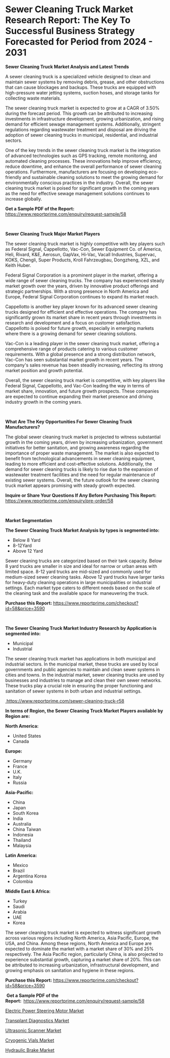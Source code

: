 <p><h1>Sewer Cleaning Truck Market Research Report: The Key To Successful Business Strategy Forecasted for Period from 2024 - 2031</h1></p><p><strong>Sewer Cleaning Truck Market Analysis and Latest Trends</strong></p>
<p><p>A sewer cleaning truck is a specialized vehicle designed to clean and maintain sewer systems by removing debris, grease, and other obstructions that can cause blockages and backups. These trucks are equipped with high-pressure water jetting systems, suction hoses, and storage tanks for collecting waste materials.</p><p>The sewer cleaning truck market is expected to grow at a CAGR of 3.50% during the forecast period. This growth can be attributed to increasing investments in infrastructure development, growing urbanization, and rising demand for efficient sewage management systems. Additionally, stringent regulations regarding wastewater treatment and disposal are driving the adoption of sewer cleaning trucks in municipal, residential, and industrial sectors.</p><p>One of the key trends in the sewer cleaning truck market is the integration of advanced technologies such as GPS tracking, remote monitoring, and automated cleaning processes. These innovations help improve efficiency, reduce downtime, and enhance the overall performance of sewer cleaning operations. Furthermore, manufacturers are focusing on developing eco-friendly and sustainable cleaning solutions to meet the growing demand for environmentally conscious practices in the industry. Overall, the sewer cleaning truck market is poised for significant growth in the coming years as the need for effective sewage management solutions continues to increase globally.</p></p>
<p><strong>Get a Sample PDF of the Report:&nbsp;</strong> <a href="https://www.reportprime.com/enquiry/request-sample/58">https://www.reportprime.com/enquiry/request-sample/58</a></p>
<p>&nbsp;</p>
<p><strong>Sewer Cleaning Truck Major Market Players</strong></p>
<p><p>The sewer cleaning truck market is highly competitive with key players such as Federal Signal, Cappellotto, Vac-Con, Sewer Equipment Co. of America, Heli, Rivard, K&E, Aerosun, GapVax, Hi-Vac, Vacall Industries, Supervac, KOKS, Chengli, Super Products, Kroll Fahrzeugbau, Dongzheng, XZL, and Keith Huber. </p><p>Federal Signal Corporation is a prominent player in the market, offering a wide range of sewer cleaning trucks. The company has experienced steady market growth over the years, driven by innovative product offerings and strategic partnerships. With a strong presence in North America and Europe, Federal Signal Corporation continues to expand its market reach.</p><p>Cappellotto is another key player known for its advanced sewer cleaning trucks designed for efficient and effective operations. The company has significantly grown its market share in recent years through investments in research and development and a focus on customer satisfaction. Cappellotto is poised for future growth, especially in emerging markets where there is a growing demand for sewer cleaning solutions.</p><p>Vac-Con is a leading player in the sewer cleaning truck market, offering a comprehensive range of products catering to various customer requirements. With a global presence and a strong distribution network, Vac-Con has seen substantial market growth in recent years. The company's sales revenue has been steadily increasing, reflecting its strong market position and growth potential.</p><p>Overall, the sewer cleaning truck market is competitive, with key players like Federal Signal, Cappellotto, and Vac-Con leading the way in terms of market share, innovation, and future growth prospects. These companies are expected to continue expanding their market presence and driving industry growth in the coming years.</p></p>
<p>&nbsp;</p>
<p><strong>What Are The Key Opportunities For Sewer Cleaning Truck Manufacturers?</strong></p>
<p><p>The global sewer cleaning truck market is projected to witness substantial growth in the coming years, driven by increasing urbanization, government initiatives for better sanitation, and growing awareness regarding the importance of proper waste management. The market is also expected to benefit from technological advancements in sewer cleaning equipment, leading to more efficient and cost-effective solutions. Additionally, the demand for sewer cleaning trucks is likely to rise due to the expansion of wastewater treatment facilities and the need for regular maintenance of existing sewer systems. Overall, the future outlook for the sewer cleaning truck market appears promising with steady growth expected.</p></p>
<p><strong>Inquire or Share Your Questions If Any Before Purchasing This Report:</strong> <a href="https://www.reportprime.com/enquiry/pre-order/58">https://www.reportprime.com/enquiry/pre-order/58</a></p>
<p>&nbsp;</p>
<p><strong>Market Segmentation</strong></p>
<p><strong>The Sewer Cleaning Truck Market Analysis by types is segmented into:</strong></p>
<p><ul><li>Below 8 Yard</li><li>8-12Yard</li><li>Above 12 Yard</li></ul></p>
<p><p>Sewer cleaning trucks are categorized based on their tank capacity. Below 8 yard trucks are smaller in size and ideal for narrow or urban areas with limited space. 8-12 yard trucks are mid-sized and commonly used for medium-sized sewer cleaning tasks. Above 12 yard trucks have larger tanks for heavy-duty cleaning operations in large municipalities or industrial settings. Each market type caters to different needs based on the scale of the cleaning task and the available space for maneuvering the truck.</p></p>
<p><strong>Purchase this Report:&nbsp;</strong><a href="https://www.reportprime.com/checkout?id=58&price=3590">https://www.reportprime.com/checkout?id=58&price=3590</a></p>
<p>&nbsp;</p>
<p><strong>The Sewer Cleaning Truck Market Industry Research by Application is segmented into:</strong></p>
<p><ul><li>Municipal</li><li>Industrial</li></ul></p>
<p><p>The sewer cleaning truck market has applications in both municipal and industrial sectors. In the municipal market, these trucks are used by local governments and public agencies to maintain and clean sewer systems in cities and towns. In the industrial market, sewer cleaning trucks are used by businesses and industries to manage and clean their own sewer networks. These trucks play a crucial role in ensuring the proper functioning and sanitation of sewer systems in both urban and industrial settings.</p></p>
<p><a href="https://www.reportprime.com/sewer-cleaning-truck-r58">&nbsp;https://www.reportprime.com/sewer-cleaning-truck-r58</a></p>
<p><strong>In terms of Region, the Sewer Cleaning Truck Market Players available by Region are:</strong></p>
<p>
    <p> <strong> North America: </strong>
        <ul>
            <li>United States</li>
            <li>Canada</li>
        </ul>
        </p> 
    <p> <strong> Europe: </strong>
        <ul>
            <li>Germany</li>
            <li>France</li>
            <li>U.K.</li>
            <li>Italy</li>
            <li>Russia</li>
        </ul>
        </p> 
    <p> <strong> Asia-Pacific: </strong>
        <ul>
            <li>China</li>
            <li>Japan</li>
            <li>South Korea</li>
            <li>India</li>
            <li>Australia</li>
            <li>China Taiwan</li>
            <li>Indonesia</li>
            <li>Thailand</li>
            <li>Malaysia</li>
        </ul>
        </p> 
    <p> <strong> Latin America: </strong>
        <ul>
            <li>Mexico</li>
            <li>Brazil</li>
            <li>Argentina Korea</li>
            <li>Colombia</li>
        </ul>
        </p> 
    <p> <strong> Middle East & Africa: </strong>
        <ul>
            <li>Turkey</li>
            <li>Saudi</li>
            <li>Arabia</li>
            <li>UAE</li>
            <li>Korea</li>
        </ul>
    </p>
    </p>
<p><p>The sewer cleaning truck market is expected to witness significant growth across various regions including North America, Asia Pacific, Europe, the USA, and China. Among these regions, North America and Europe are expected to dominate the market with a market share of 30% and 25% respectively. The Asia Pacific region, particularly China, is also projected to experience substantial growth, capturing a market share of 20%. This can be attributed to increasing urbanization, infrastructural development, and growing emphasis on sanitation and hygiene in these regions.</p></p>
<p><strong>Purchase this Report: </strong><a href="https://www.reportprime.com/checkout?id=58&price=3590">https://www.reportprime.com/checkout?id=58&price=3590</a></p>
<p>&nbsp;<strong>Get a Sample PDF of the Report:&nbsp;&nbsp;</strong><a href="https://www.reportprime.com/enquiry/request-sample/58">https://www.reportprime.com/enquiry/request-sample/58</a></p>
<p><strong></strong></p>
<p><p><a href="https://github.com/globismark/Market-Research-Report-List-5/blob/main/electric-power-steering-motor-market.md">Electric Power Steering Motor Market</a></p><p><a href="https://medium.com/@charityrice1939/global-transplant-diagnostics-market-size-is-expected-to-reach-at-a-cagr-of-11-3-a72e62da1689">Transplant Diagnostics Market</a></p><p><a href="https://medium.com/@jewelmohr25/insights-into-the-ultrasonic-scanner-market-size-which-is-expanding-with-a-13-9-72c57233d294">Ultrasonic Scanner Market</a></p><p><a href="https://medium.com/@tedbrakus/market-forecast-global-cryogenic-vials-trends-and-impact-analysis-2024-2031-by-application-39ddb9601977">Cryogenic Vials Market</a></p><p><a href="https://github.com/susanjprice2023/Market-Research-Report-List-2/blob/main/hydraulic-brake-market.md">Hydraulic Brake Market</a></p></p>
